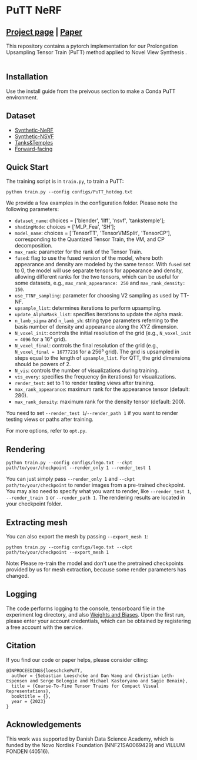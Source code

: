 # PuTT NeRF
## [Project page](https://sebulo.github.io/PuTT_website/) |  [Paper](https://link-to-paper)

This repository contains a pytorch implementation for our Prolongation Upsampling Tensor Train (PuTT) method applied to Novel View Synthesis .<br><br>
## Installation
Use the install guide from the preivous section to make a Conda PuTT environment. 

## Dataset
* [Synthetic-NeRF](https://drive.google.com/drive/folders/128yBriW1IG_3NJ5Rp7APSTZsJqdJdfc1) 
* [Synthetic-NSVF](https://dl.fbaipublicfiles.com/nsvf/dataset/Synthetic_NSVF.zip)
* [Tanks&Temples](https://dl.fbaipublicfiles.com/nsvf/dataset/TanksAndTemple.zip)
* [Forward-facing](https://drive.google.com/drive/folders/128yBriW1IG_3NJ5Rp7APSTZsJqdJdfc1)



## Quick Start
The training script is in `train.py`, to train a PuTT:

```
python train.py --config configs/PuTT_hotdog.txt
```


We provide a few examples in the configuration folder. Please note the following parameters:

- `dataset_name`: choices = ['blender', 'llff', 'nsvf', 'tankstemple'];
- `shadingMode`: choices = ['MLP_Fea', 'SH'];
- `model_name`: choices = ['TensorTT', 'TensorVMSplit', 'TensorCP'], corresponding to the Quantized Tensor Train, the VM, and CP decomposition.
- `max_rank`: parameter for the rank of the Tensor Train.
- `fused`: flag to use the fused version of the model, where both appearance and density are modeled by the same tensor. With `fused` set to 0, the model will use separate tensors for appearance and density, allowing different ranks for the two tensors, which can be useful for some datasets, e.g., `max_rank_appearance: 250` and `max_rank_density: 150`.
- `use_TTNF_sampling`: parameter for choosing V2 sampling as used by TT-NF.
- `upsample_list`: determines iterations to perform upsampling.
- `update_AlphaMask_list`: specifies iterations to update the alpha mask.
- `n_lamb_sigma` and `n_lamb_sh`: string type parameters referring to the basis number of density and appearance along the XYZ dimension.
- `N_voxel_init`: controls the initial resolution of the grid (e.g., `N_voxel_init = 4096` for a 16³ grid).
- `N_voxel_final`: controls the final resolution of the grid (e.g., `N_voxel_final = 16777216` for a 256³ grid). The grid is upsampled in steps equal to the length of `upsample_list`. For QTT, the grid dimensions should be powers of 2.
- `N_vis`: controls the number of visualizations during training.
- `vis_every`: specifies the frequency (in iterations) for visualizations.
- `render_test`: set to 1 to render testing views after training.
- `max_rank_appearance`: maximum rank for the appearance tensor (default: 280).
- `max_rank_density`: maximum rank for the density tensor (default: 200).

You need to set `--render_test 1`/`--render_path 1` if you want to render testing views or paths after training. 

For more options, refer to `opt.py`. 


## Rendering

```
python train.py --config configs/lego.txt --ckpt path/to/your/checkpoint --render_only 1 --render_test 1 
```

You can just simply pass `--render_only 1` and `--ckpt path/to/your/checkpoint` to render images from a pre-trained
checkpoint. You may also need to specify what you want to render, like `--render_test 1`, `--render_train 1` or `--render_path 1`.
The rendering results are located in your checkpoint folder. 

## Extracting mesh
You can also export the mesh by passing `--export_mesh 1`:
```
python train.py --config configs/lego.txt --ckpt path/to/your/checkpoint --export_mesh 1
```
Note: Please re-train the model and don't use the pretrained checkpoints provided by us for mesh extraction, 
because some render parameters has changed.


## Logging
The code performs logging to the console, tensorboard file in the experiment log directory, and also [Weights and Biases](https://www.wandb.com). Upon the first run, please enter your account credentials, which can be obtained by registering a free account with the service.



## Citation
If you find our code or paper helps, please consider citing:
```
@INPROCEEDINGS{loeschckePuTT,
  author = {Sebastian Loeschcke and Dan Wang and Christian Leth-Espensen and Serge Belongie and Michael Kastoryano and Sagie Benaim},
  title = {Coarse-To-Fine Tensor Trains for Compact Visual Representations},
  booktitle = {},
  year = {2023}
}
```

## Acknowledgements
This work was supported by Danish Data Science Academy, which is funded by the Novo Nordisk Foundation (NNF21SA0069429) and VILLUM FONDEN (40516).
